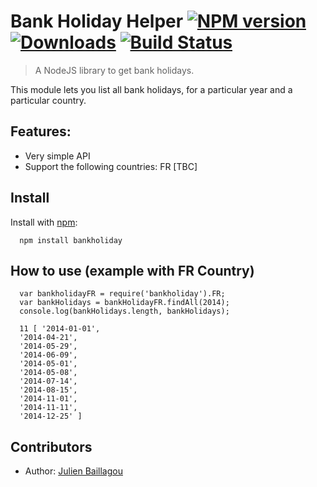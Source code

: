 # Bank Holiday Helper [![NPM version][npm-image]][npm-url] [![Downloads][downloads-image]][npm-url] [![Build Status][travis-image]][travis-url]
> A NodeJS library to get bank holidays.

This module lets you list all bank holidays, for a particular year and a particular country.

## Features:

* Very simple API
* Support the following countries: FR [TBC]

## Install

Install with [npm](http://github.com/isaacs/npm):

```
  npm install bankholiday
```
## How to use (example with FR Country)
```
  var bankholidayFR = require('bankholiday').FR;
  var bankHolidays = bankHolidayFR.findAll(2014);
  console.log(bankHolidays.length, bankHolidays); 

  11 [ '2014-01-01',
  '2014-04-21',
  '2014-05-29',
  '2014-06-09',
  '2014-05-01',
  '2014-05-08',
  '2014-07-14',
  '2014-08-15',
  '2014-11-01',
  '2014-11-11',
  '2014-12-25' ]
```

## Contributors

 * Author: [Julien Baillagou](https://github.com/julb)

[downloads-image]: http://img.shields.io/npm/dm/bankholiday.svg
[npm-url]: https://npmjs.org/package/bankholiday
[npm-image]: http://img.shields.io/npm/v/bankholiday.svg

[travis-url]: https://travis-ci.org/julb/node-bankholiday
[travis-image]: http://img.shields.io/travis/julb/node-bankholiday.svg
